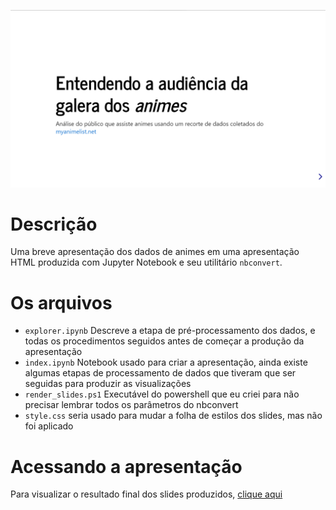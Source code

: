![Primeiro slide com título: "Entendendo a audiência da galera dos animes" e subtítulo "Análise do público que assiste animes usando um recorte de dados coletados do myanimelist.net"](cover.png)

# Descrição

Uma breve apresentação dos dados de animes em uma apresentação HTML produzida com Jupyter Notebook e seu utilitário `nbconvert`.

# Os arquivos

- `explorer.ipynb` Descreve a etapa de pré-processamento dos dados, e todas os procedimentos seguidos antes de começar a produção da apresentação
- `index.ipynb` Notebook usado para criar a apresentação, ainda existe algumas etapas de processamento de dados que tiveram que ser seguidas para produzir as visualizações
- `render_slides.ps1` Executável do powershell que eu criei para não precisar lembrar todos os parâmetros do nbconvert
- `style.css` seria usado para mudar a folha de estilos dos slides, mas não foi aplicado

# Acessando a apresentação

Para visualizar o resultado final dos slides produzidos, [clique aqui](https://vflins.github.io/data_glow_up_anime/index.slides.html#/)

